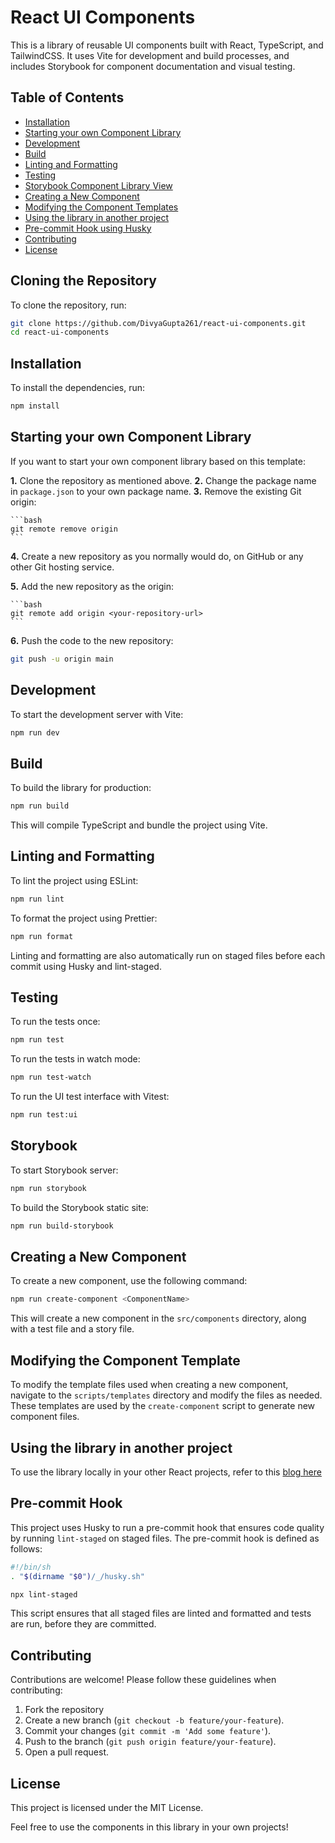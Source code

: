 # React UI Components

This is a library of reusable UI components built with React, TypeScript, and TailwindCSS. It uses Vite for development and build processes, and includes Storybook for component documentation and visual testing.

## Table of Contents

- [Installation](#installation)
- [Starting your own Component Library](#starting-your-own-component-library)
- [Development](#development)
- [Build](#build)
- [Linting and Formatting](#linting-and-formatting)
- [Testing](#testing)
- [Storybook Component Library View](#storybook)
- [Creating a New Component](#creating-a-new-component)
- [Modifying the Component Templates](#modifying-the-component-template)
- [Using the library in another project](#using-the-library-in-another-project)
- [Pre-commit Hook using Husky](#pre-commit-hook)
- [Contributing](#contributing)
- [License](#license)

## Cloning the Repository

To clone the repository, run:

```bash
git clone https://github.com/DivyaGupta261/react-ui-components.git
cd react-ui-components

``` 

## Installation

To install the dependencies, run:

```bash
npm install
```


## Starting your own Component Library

If you want to start your own component library based on this template:

**1.** Clone the repository as mentioned above.
**2.** Change the package name in `package.json` to your own package name.
**3.** Remove the existing Git origin:

    ```bash
    git remote remove origin
    ```

**4.** Create a new repository as you normally would do, on GitHub or any other Git hosting service.

**5.** Add the new repository as the origin:

    ```bash
    git remote add origin <your-repository-url>
    ```

**6.** Push the code to the new repository:

  ```bash
  git push -u origin main
  ```

## Development

To start the development server with Vite:

```bash
npm run dev
```

## Build

To build the library for production:

```bash
npm run build
```

This will compile TypeScript and bundle the project using Vite.


## Linting and Formatting

To lint the project using ESLint:

```bash
npm run lint
```

To format the project using Prettier:

```bash
npm run format
```

Linting and formatting are also automatically run on staged files before each commit using Husky and lint-staged.


## Testing


To run the tests once:

```bash
npm run test
```

To run the tests in watch mode:

```bash
npm run test-watch
```

To run the UI test interface with Vitest:

```bash
npm run test:ui
```

## Storybook

To start Storybook server:

```bash
npm run storybook
```

To build the Storybook static site:

```bash
npm run build-storybook
```

## Creating a New Component

To create a new component, use the following command:

```bash
npm run create-component <ComponentName>
```

This will create a new component in the `src/components` directory, along with a test file and a story file.

## Modifying the Component Template

To modify the template files used when creating a new component, navigate to the `scripts/templates` directory and modify the files as needed. These templates are used by the `create-component` script to generate new component files.

## Using the library in another project

To use the library locally in your other React projects, refer to this [blog here](https://medium.com/p/05cd58319801)

## Pre-commit Hook

This project uses Husky to run a pre-commit hook that ensures code quality by running `lint-staged` on staged files. The pre-commit hook is defined as follows:

```sh
#!/bin/sh
. "$(dirname "$0")/_/husky.sh"

npx lint-staged
```

This script ensures that all staged files are linted and formatted and tests are run, before they are committed.


## Contributing

Contributions are welcome! Please follow these guidelines when contributing:

1. Fork the repository
2. Create a new branch (`git checkout -b feature/your-feature`).
3. Commit your changes (`git commit -m 'Add some feature'`).
4. Push to the branch (`git push origin feature/your-feature`).
5. Open a pull request.

## License

This project is licensed under the MIT License.

Feel free to use the components in this library in your own projects!